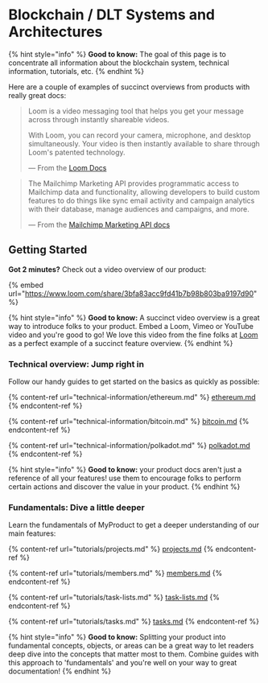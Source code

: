 # Blockchain / DLT Systems and Architectures

{% hint style="info" %}
**Good to know:** The goal of this page is to concentrate all information about the blockchain system, technical information, tutorials, etc.&#x20;
{% endhint %}

Here are a couple of examples of succinct overviews from products with really great docs:

> Loom is a video messaging tool that helps you get your message across through instantly shareable videos.
>
> With Loom, you can record your camera, microphone, and desktop simultaneously. Your video is then instantly available to share through Loom's patented technology.
>
> — From the [Loom Docs](https://support.loom.com/hc/en-us/articles/360002158057-What-is-Loom-)

> The Mailchimp Marketing API provides programmatic access to Mailchimp data and functionality, allowing developers to build custom features to do things like sync email activity and campaign analytics with their database, manage audiences and campaigns, and more.
>
> — From the [Mailchimp Marketing API docs](https://mailchimp.com/developer/marketing/docs/fundamentals/)

## Getting Started

**Got 2 minutes?** Check out a video overview of our product:

{% embed url="https://www.loom.com/share/3bfa83acc9fd41b7b98b803ba9197d90" %}

{% hint style="info" %}
**Good to know:** A succinct video overview is a great way to introduce folks to your product. Embed a Loom, Vimeo or YouTube video and you're good to go! We love this video from the fine folks at [Loom](https://loom.com) as a perfect example of a succinct feature overview.
{% endhint %}

### Technical overview: Jump right in

Follow our handy guides to get started on the basics as quickly as possible:

{% content-ref url="technical-information/ethereum.md" %}
[ethereum.md](technical-information/ethereum.md)
{% endcontent-ref %}

{% content-ref url="technical-information/bitcoin.md" %}
[bitcoin.md](technical-information/bitcoin.md)
{% endcontent-ref %}

{% content-ref url="technical-information/polkadot.md" %}
[polkadot.md](technical-information/polkadot.md)
{% endcontent-ref %}

{% hint style="info" %}
**Good to know:** your product docs aren't just a reference of all your features! use them to encourage folks to perform certain actions and discover the value in your product.
{% endhint %}

### Fundamentals: Dive a little deeper

Learn the fundamentals of MyProduct to get a deeper understanding of our main features:

{% content-ref url="tutorials/projects.md" %}
[projects.md](tutorials/projects.md)
{% endcontent-ref %}

{% content-ref url="tutorials/members.md" %}
[members.md](tutorials/members.md)
{% endcontent-ref %}

{% content-ref url="tutorials/task-lists.md" %}
[task-lists.md](tutorials/task-lists.md)
{% endcontent-ref %}

{% content-ref url="tutorials/tasks.md" %}
[tasks.md](tutorials/tasks.md)
{% endcontent-ref %}

{% hint style="info" %}
**Good to know:** Splitting your product into fundamental concepts, objects, or areas can be a great way to let readers deep dive into the concepts that matter most to them. Combine guides with this approach to 'fundamentals' and you're well on your way to great documentation!
{% endhint %}
